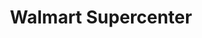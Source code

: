 ---
title: "Walmart Supercenter"
url: /colorado-springs/walmart-supercenter-east-platte-avenue/
shop: Supermarkt
---